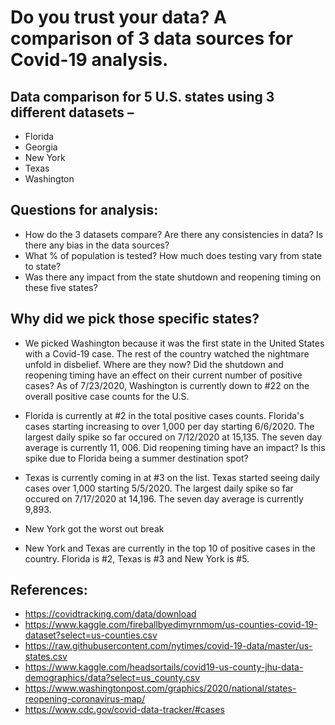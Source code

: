 # Do you trust your data?  A comparison of 3 data sources for Covid-19 analysis.

## Data comparison for 5 U.S. states using 3 different datasets – 
* Florida
* Georgia
* New York
* Texas
* Washington 

## Questions for analysis:
* How do the 3 datasets compare?  Are there any consistencies in data?  Is there any bias in the data sources?
* What % of population is tested?  How much does testing vary from state to state?
* Was there any impact from the state shutdown and reopening timing on these five states?

## Why did we pick those specific states?
*  We picked Washington because it was the first state in the United States with a Covid-19 case.  The rest of the country watched the nightmare unfold in disbelief.  Where are they now?  Did the shutdown and reopening timing have an effect on their current number of positive cases?  As of 7/23/2020, Washington is currently down to #22 on the overall positive case counts for the U.S.
* Florida is currently at #2 in the total positive cases counts. Florida's cases starting increasing to over 1,000 per day starting 6/6/2020.  The largest daily spike so far occured on 7/12/2020 at 15,135.  The seven day average is currently 11, 006.  Did reopening timing have an impact?  Is this spike due to Florida being a summer destination spot?
* Texas is currently coming in at #3 on the list.  Texas started seeing daily cases over 1,000 starting 5/5/2020.  The largest daily spike so far occured on 7/17/2020 at 14,196.  The seven day average is currently 9,893.
* New York got the worst out break 

* New York and Texas are currently in the top 10 of positive cases in the country.  Florida is #2, Texas is #3 and New York is #5.



## References:
* https://covidtracking.com/data/download
* https://www.kaggle.com/fireballbyedimyrnmom/us-counties-covid-19-dataset?select=us-counties.csv
* https://raw.githubusercontent.com/nytimes/covid-19-data/master/us-states.csv
* https://www.kaggle.com/headsortails/covid19-us-county-jhu-data-demographics/data?select=us_county.csv
* https://www.washingtonpost.com/graphics/2020/national/states-reopening-coronavirus-map/
* https://www.cdc.gov/covid-data-tracker/#cases




